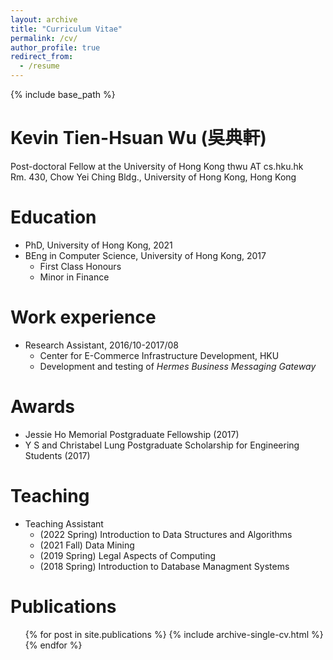 ```yaml
---
layout: archive
title: "Curriculum Vitae"
permalink: /cv/
author_profile: true
redirect_from:
  - /resume
---
```


{% include base_path %}

Kevin Tien-Hsuan Wu (吳典軒)
======
Post-doctoral Fellow at the University of Hong Kong
thwu AT cs.hku.hk  
Rm. 430, Chow Yei Ching Bldg., University of Hong Kong, Hong Kong

Education
======
* PhD, University of Hong Kong, 2021
* BEng in Computer Science, University of Hong Kong, 2017
	* First Class Honours
	* Minor in Finance

Work experience
======
* Research Assistant, 2016/10-2017/08
  * Center for E-Commerce Infrastructure Development, HKU 
  * Development and testing of _Hermes Business Messaging Gateway_
    
Awards
======
* Jessie Ho Memorial Postgraduate Fellowship (2017)
* Y S and Christabel Lung Postgraduate Scholarship for Engineering Students (2017)

Teaching
======
* Teaching Assistant
  * (2022 Spring) Introduction to Data Structures and Algorithms
  * (2021 Fall) Data Mining
  * (2019 Spring) Legal Aspects of Computing
  * (2018 Spring) Introduction to Database Managment Systems

Publications
======
  <ul>{% for post in site.publications %}
    {% include archive-single-cv.html %}
  {% endfor %}</ul>

  
